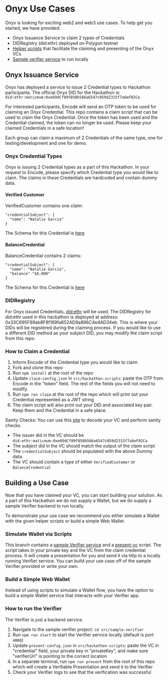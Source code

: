# Onyx Use Cases
Onyx is looking for exciting web2 and web3 use cases. To help get you started, we have provided:
* Onyx Issuance Service to claim 2 types of Credentials
* DIDRegistry (did:ethr) deployed on Polygon testnet
* [Helper scripts](src/hackathon-scripts) that facilitate the claiming and presenting of the Onyx VCs
* [Sample verifier service](src/sample-verifier) to run locally

## Onyx Issuance Service
Onyx has deployed a service to issue 2 Credential types to Hackathon participants. The official Onyx DID for the Hackathon is: `did:ethr:maticmum:0xe69dCf89f850b566a6547c059d2315f7a6eF02Ca`

For interested participants, Encode will send an OTP token to be used for claiming an Onyx Credential. This repo contains a claim script that can be used to claim the Onyx Credential. Once the token has been used and the Credential claimed, the token can no longer be used. Please keep your claimed Credentials in a safe location!

Each group can claim a maximum of 2 Credentials of the same type, one for testing/development and one for demo.

### Onyx Credential Types
Onyx is issuing 2 Credential types as a part of this Hackathon. In your request to Encode, please specify which Credential type you would like to claim. The claims in these Credentials are hardcoded and contain dummy data.

#### Verified Customer

VerifiedCustomer contains one claim: 

``` shell
"credentialSubject": {
  "name": "Natalie Garcia"
}
```
The Schema for this Credential is [here](https://github.com/jpmorganchase/onyx-ssi-sdk/blob/main/src/services/common/schemas/definitions/verifiedCustomer.json)

#### BalanceCredential

BalanceCredential contains 2 claims:

``` shell
"credentialSubject": {
  "name": "Natalie Garcia",
  "balance" "$6,000"
}
```
The Schema for this Credential is [here](https://github.com/jpmorganchase/onyx-ssi-sdk/blob/main/src/services/common/schemas/definitions/balanceCredential.json)

### DIDRegistry
For Onyx issued Credentials, [did:ethr](https://github.com/jpmorganchase/onyx-ssi-sdk/tree/main/src/services/common/did#didethr) will be used. The DIDRegistry for did:ethr used in this hackathon is deployed at address: 0x33C695F89ab8F8f169fa652AD9a896C4e4AD34eb. This is where your DIDs will be registered during the claiming process. If you would like to use a different DID method as your subject DID, you may modify the claim script from this repo.

### How to Claim a Credential
1. Inform Encode of the Credential type you would like to claim
2. Fork and clone this repo
3. Run `npm install` at the root of the repo
4. Update `claim-config.json` in `src/hackathon-scripts`: paste the OTP from Encode in the "token" field. The rest of the fields you will not need to modify.
5. Run `npm run claim` at the root of the repo which will print out your Credential represented as a JWT string
6. The claim script will also print out your DID and associated key pair. Keep them and the Credential in a safe place.

Sanity Checks: You can use this [site](https://jwt.io/) to decode your VC and perform sanity checks.
* The issuer did in the VC should be `did:ethr:maticmum:0xe69dCf89f850b566a6547c059d2315f7a6eF02Ca`
* The subject did in the VC should match the output of the claim script
* The `credentialSubject` should be populated with the above Dummy data. 
* The VC should contain a type of either `VerifiedCustomer` or `BalanceCredential`

## Building a Use Case
Now that you have claimed your VC, you can start building your solution. As a part of this Hackathon we do not supply a Wallet, but we do supply a sample Verifier backend to run locally. 

To demonstrate your use case we recommend you either simulate a Wallet with the given helper scripts or build a simple Web Wallet. 

### Simulate Wallet via Scripts
This branch contains a [sample Verifier service](src/sample-verifier/) and a [present-vc](src/hackathon-scripts/present-vc.ts) script. The script takes in your private key and the VC from the claim credential process. It will create a presentation for you and send it via http to a locally running Verifier service. You can build your use case off of the sample Verifier provided or write your own.

### Build a Simple Web Wallet
Instead of using scripts to simulate a Wallet flow, you have the option to build a simple Wallet service that interacts with your Verifier app.

### How to run the Verifier
The Verifier is just a backend service.

1. Navigate to the sample verifier project: `cd src/sample-verifier`
2. Run `npm run start` to start the Verifier service locally (default is port `4000`)
3. Update `present-config.json` in `src/hackathon-scripts`: paste the VC in "credential" field, your private key in "privateKey", and make sure "verifierUrl" is pointing to the correct location
4. In a separate terminal, run `npm run present` from the root of this repo which will create a Verifiable Presentation and send it to the Verifier
5. Check your Verifier logs to see that the verification was successful
